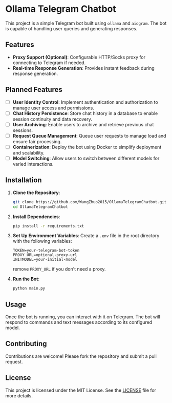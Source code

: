 # Ollama Telegram Chatbot

This project is a simple Telegram bot built using `ollama` and `aiogram`. The bot is capable of
handling user queries and generating responses.

## Features

- **Proxy Support (Optional)**: Configurable HTTP/Socks proxy for connecting to Telegram if needed.
- **Real-time Response Generation**: Provides instant feedback during response generation.

## Planned Features

- [ ]  **User Identity Control**: Implement authentication and authorization to manage user access and permissions.
- [ ]  **Chat History Persistence**: Store chat history in a database to enable session continuity and data recovery.
- [ ]  **User Archiving**: Enable users to archive and retrieve previous chat sessions.
- [ ]  **Request Queue Management**: Queue user requests to manage load and ensure fair processing.
- [ ]  **Containerization**: Deploy the bot using Docker to simplify deployment and scalability.
- [ ]  **Model Switching**: Allow users to switch between different models for varied interactions.

## Installation

1. **Clone the Repository**:
   ```bash
   git clone https://github.com/WangZhuo2015/OllamaTelegramChatbot.git
   cd OllamaTelegramChatbot
   ```

2. **Install Dependencies**:
   ```bash
   pip install -r requirements.txt
   ```

3. **Set Up Environment Variables**:
   Create a `.env` file in the root directory with the following variables:
   ```env
   TOKEN=your-telegram-bot-token
   PROXY_URL=optional-proxy-url
   INITMODEL=your-initial-model
   ```

   remove `PROXY_URL` if you don't need a proxy.

4. **Run the Bot**:
   ```bash
   python main.py
   ```

## Usage

Once the bot is running, you can interact with it on Telegram. The bot will respond to commands and text messages
according to its configured model.

## Contributing

Contributions are welcome! Please fork the repository and submit a pull request.

## License

This project is licensed under the MIT License. See the [LICENSE](LICENSE) file for more details.